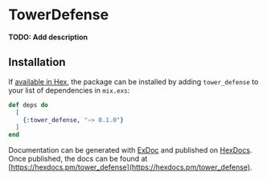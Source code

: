 # TowerDefense

**TODO: Add description**

## Installation

If [available in Hex](https://hex.pm/docs/publish), the package can be installed
by adding `tower_defense` to your list of dependencies in `mix.exs`:

```elixir
def deps do
  [
    {:tower_defense, "~> 0.1.0"}
  ]
end
```

Documentation can be generated with [ExDoc](https://github.com/elixir-lang/ex_doc)
and published on [HexDocs](https://hexdocs.pm). Once published, the docs can
be found at [https://hexdocs.pm/tower_defense](https://hexdocs.pm/tower_defense).

